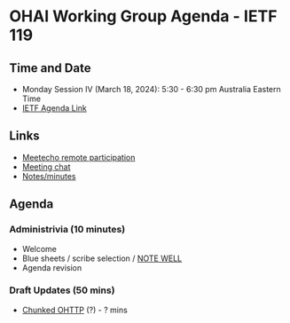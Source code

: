 # OHAI Working Group Agenda - IETF 119

## Time and Date
* Monday Session IV (March 18, 2024): 5:30 - 6:30 pm Australia Eastern Time
* [IETF Agenda Link](https://datatracker.ietf.org/meeting/119/agenda/?show=ohai)

## Links
* [Meetecho remote participation](https://meetings.conf.meetecho.com/ietf119/?group=ohai&short=&item=1)
* [Meeting chat](xmpp:ohai@jabber.ietf.org?join) 
* [Notes/minutes](https://codimd.ietf.org/notes-ietf-119-ohai) 

## Agenda

### Administrivia (10 minutes)
* Welcome
* Blue sheets / scribe selection / [NOTE WELL](https://www.ietf.org/about/note-well.html) 
* Agenda revision

### Draft Updates (50 mins)
* [Chunked OHTTP](https://datatracker.ietf.org/doc/draft-ohai-chunked-ohttp/) (?) - ? mins 
